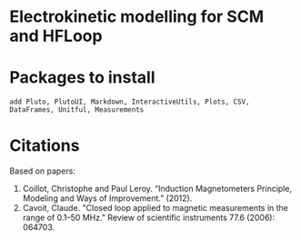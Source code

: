 # Electrokinetic modelling for SCM and HFLoop

# Packages to install
```
add Pluto, PlutoUI, Markdown, InteractiveUtils, Plots, CSV, DataFrames, Unitful, Measurements
```

# Citations
Based on papers:
1. Coillot, Christophe and Paul Leroy. “Induction Magnetometers Principle, Modeling and Ways of Improvement.” (2012).
2. Cavoit, Claude. "Closed loop applied to magnetic measurements in the range of 0.1–50 MHz." Review of scientific instruments 77.6 (2006): 064703.


